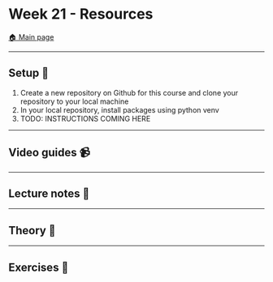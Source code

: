 
# Week 21 - Resources

[:house: Main page](https://github.com/kokchun/Data-engineering-AI22)

---
## Setup :wrench:

1. Create a new repository on Github for this course and clone your repository to your local machine
2. In your local repository, install packages using python venv
3. TODO: INSTRUCTIONS COMING HERE

---   
## Video guides :video_camera:


---
## Lecture notes :book:


---
## Theory :book:

---
## Exercises :running: